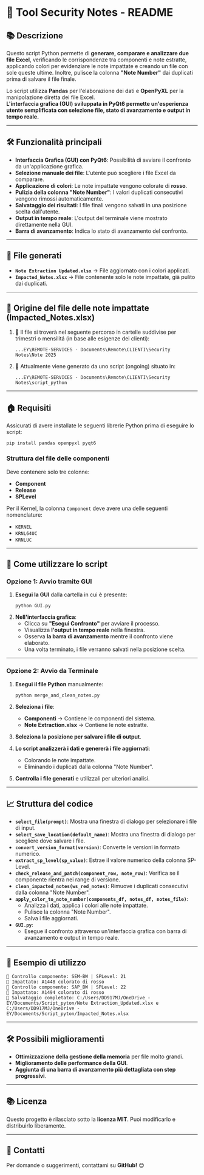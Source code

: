 # 📌 Tool Security Notes - README

## 📚 Descrizione

Questo script Python permette di **generare, comparare e analizzare due file Excel**, verificando le corrispondenze tra componenti e note estratte, applicando colori per evidenziare le note impattate e creando un file con sole queste ultime. Inoltre, pulisce la colonna **"Note Number"** dai duplicati prima di salvare il file finale.

Lo script utilizza **Pandas** per l'elaborazione dei dati e **OpenPyXL** per la manipolazione diretta dei file Excel.  
**L'interfaccia grafica (GUI) sviluppata in PyQt6 permette un'esperienza utente semplificata con selezione file, stato di avanzamento e output in tempo reale.**

---

## 🛠️ Funzionalità principali

- **Interfaccia Grafica (GUI) con PyQt6**: Possibilità di avviare il confronto da un'applicazione grafica.
- **Selezione manuale dei file**: L'utente può scegliere i file Excel da comparare.
- **Applicazione di colori**: Le note impattate vengono colorate di **rosso**.
- **Pulizia della colonna "Note Number"**: I valori duplicati consecutivi vengono rimossi automaticamente.
- **Salvataggio dei risultati**: I file finali vengono salvati in una posizione scelta dall'utente.
- **Output in tempo reale**: L'output del terminale viene mostrato direttamente nella GUI.
- **Barra di avanzamento**: Indica lo stato di avanzamento del confronto.

---

## 📂 File generati

- **`Note Extraction Updated.xlsx`** → File aggiornato con i colori applicati.
- **`Impacted_Notes.xlsx`** → File contenente solo le note impattate, già pulito dai duplicati.

---

## 📂 Origine del file delle note impattate (Impacted_Notes.xlsx)

1. 📂 Il file si troverà nel seguente percorso in cartelle suddivise per trimestri o mensilitá (in base alle esigenze dei clienti):

   ```
   ...EY\REMOTE-SERVICES - Documents\Remote\CLIENTI\Security Notes\Note 2025
   ```

2. 📂 Attualmente viene generato da uno script (ongoing) situato in:

   ```
   ...EY\REMOTE-SERVICES - Documents\Remote\CLIENTI\Security Notes\script_python
   ```

---

## 🏠 Requisiti

Assicurati di avere installate le seguenti librerie Python prima di eseguire lo script:

```
pip install pandas openpyxl pyqt6
```

### **Struttura del file delle componenti**

Deve contenere solo tre colonne:
- **Component**
- **Release**
- **SPLevel**

Per il Kernel, la colonna `Component` deve avere una delle seguenti nomenclature:

- `KERNEL`
- `KRNL64UC`
- `KRNLUC`

---

## 🚀 Come utilizzare lo script

### **Opzione 1: Avvio tramite GUI**
1. **Esegui la GUI** dalla cartella in cui è presente:
   ```
   python GUI.py
   ```
2. **Nell'interfaccia grafica**:
   - Clicca su **"Esegui Confronto"** per avviare il processo.
   - Visualizza **l'output in tempo reale** nella finestra.
   - Osserva **la barra di avanzamento** mentre il confronto viene elaborato.
   - Una volta terminato, i file verranno salvati nella posizione scelta.

---

### **Opzione 2: Avvio da Terminale**
1. **Esegui il file Python** manualmente:
   ```
   python merge_and_clean_notes.py
   ```

2. **Seleziona i file**:
   - **Componenti** → Contiene le componenti del sistema.
   - **Note Extraction.xlsx** → Contiene le note estratte.

3. **Seleziona la posizione per salvare i file di output**.

4. **Lo script analizzerà i dati e genererà i file aggiornati**:
   - Colorando le note impattate.
   - Eliminando i duplicati dalla colonna "Note Number".

5. **Controlla i file generati** e utilizzali per ulteriori analisi.

---

## 📈 Struttura del codice

- **`select_file(prompt)`**: Mostra una finestra di dialogo per selezionare i file di input.
- **`select_save_location(default_name)`**: Mostra una finestra di dialogo per scegliere dove salvare i file.
- **`convert_version_format(version)`**: Converte le versioni in formato numerico.
- **`extract_sp_level(sp_value)`**: Estrae il valore numerico della colonna SP-Level.
- **`check_release_and_patch(component_row, note_row)`**: Verifica se il componente rientra nei range di versione.
- **`clean_impacted_notes(ws_red_notes)`**: Rimuove i duplicati consecutivi dalla colonna "Note Number".
- **`apply_color_to_note_number(components_df, notes_df, notes_file)`**:
  - Analizza i dati, applica i colori alle note impattate.
  - Pulisce la colonna "Note Number".
  - Salva i file aggiornati.
- **`GUI.py`**:
  - Esegue il confronto attraverso un'interfaccia grafica con barra di avanzamento e output in tempo reale.

---

## 🔄 Esempio di utilizzo

```
📌 Controllo componente: SEM-BW | SPLevel: 21
🔴 Impattato: A1448 colorato di rosso
📌 Controllo componente: SAP_BW | SPLevel: 22
🔴 Impattato: A1494 colorato di rosso
🚀 Salvataggio completato: C:/Users/DD917MJ/OneDrive - EY/Documents/Script_pyton/Note Extraction_Updated.xlsx e C:/Users/DD917MJ/OneDrive - EY/Documents/Script_pyton/Impacted_Notes.xlsx
```

---

## 🛠️ Possibili miglioramenti

- **Ottimizzazione della gestione della memoria** per file molto grandi.
- **Miglioramento delle performance della GUI**.
- **Aggiunta di una barra di avanzamento più dettagliata con step progressivi**.

---

## 📚 Licenza

Questo progetto è rilasciato sotto la **licenza MIT**. Puoi modificarlo e distribuirlo liberamente.

---

## 📝 Contatti

Per domande o suggerimenti, contattami su **GitHub!** 😊

